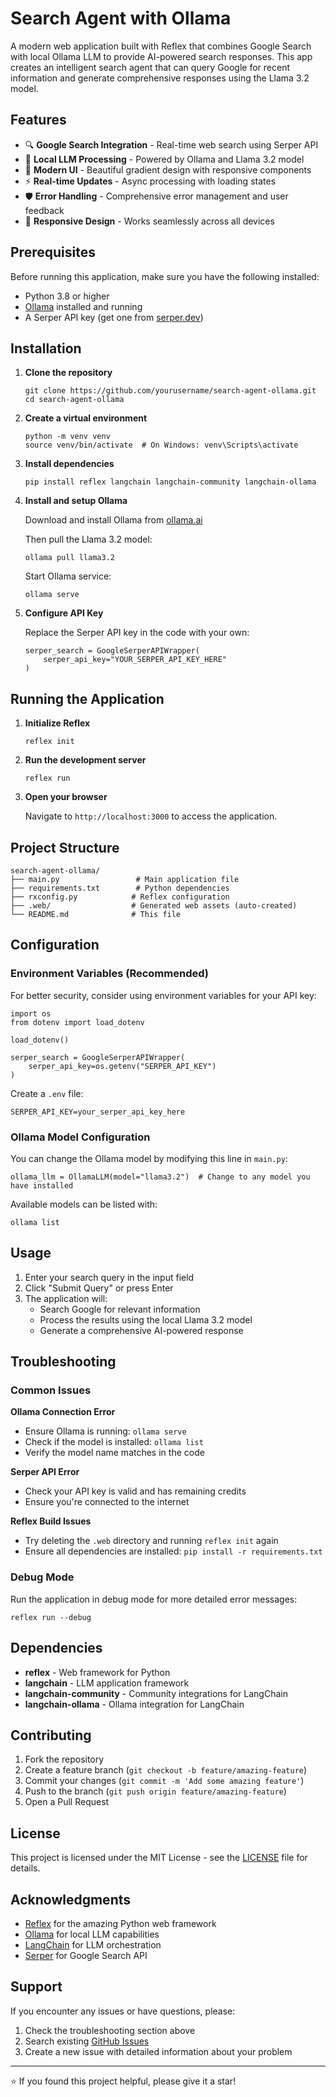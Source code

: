 Search Agent with Ollama
========================

A modern web application built with Reflex that combines Google Search with local Ollama LLM to provide AI-powered search responses. This app creates an intelligent search agent that can query Google for recent information and generate comprehensive responses using the Llama 3.2 model.

Features
--------

-   🔍 **Google Search Integration** - Real-time web search using Serper API
-   🤖 **Local LLM Processing** - Powered by Ollama and Llama 3.2 model
-   🎨 **Modern UI** - Beautiful gradient design with responsive components
-   ⚡ **Real-time Updates** - Async processing with loading states
-   🛡️ **Error Handling** - Comprehensive error management and user feedback
-   📱 **Responsive Design** - Works seamlessly across all devices

Prerequisites
-------------

Before running this application, make sure you have the following installed:

-   Python 3.8 or higher
-   [Ollama](https://ollama.ai/) installed and running
-   A Serper API key (get one from [serper.dev](https://serper.dev/))

Installation
------------

1.  **Clone the repository**

    ```
    git clone https://github.com/yourusername/search-agent-ollama.git
    cd search-agent-ollama

    ```

2.  **Create a virtual environment**

    ```
    python -m venv venv
    source venv/bin/activate  # On Windows: venv\Scripts\activate

    ```

3.  **Install dependencies**

    ```
    pip install reflex langchain langchain-community langchain-ollama

    ```

4.  **Install and setup Ollama**

    Download and install Ollama from [ollama.ai](https://ollama.ai/)

    Then pull the Llama 3.2 model:

    ```
    ollama pull llama3.2

    ```

    Start Ollama service:

    ```
    ollama serve

    ```

5.  **Configure API Key**

    Replace the Serper API key in the code with your own:

    ```
    serper_search = GoogleSerperAPIWrapper(
        serper_api_key="YOUR_SERPER_API_KEY_HERE"
    )

    ```

Running the Application
-----------------------

1.  **Initialize Reflex**

    ```
    reflex init

    ```

2.  **Run the development server**

    ```
    reflex run

    ```

3.  **Open your browser**

    Navigate to `http://localhost:3000` to access the application.

Project Structure
-----------------

```
search-agent-ollama/
├── main.py                 # Main application file
├── requirements.txt        # Python dependencies
├── rxconfig.py            # Reflex configuration
├── .web/                  # Generated web assets (auto-created)
└── README.md              # This file

```

Configuration
-------------

### Environment Variables (Recommended)

For better security, consider using environment variables for your API key:

```
import os
from dotenv import load_dotenv

load_dotenv()

serper_search = GoogleSerperAPIWrapper(
    serper_api_key=os.getenv("SERPER_API_KEY")
)

```

Create a `.env` file:

```
SERPER_API_KEY=your_serper_api_key_here

```

### Ollama Model Configuration

You can change the Ollama model by modifying this line in `main.py`:

```
ollama_llm = OllamaLLM(model="llama3.2")  # Change to any model you have installed

```

Available models can be listed with:

```
ollama list

```

Usage
-----

1.  Enter your search query in the input field
2.  Click "Submit Query" or press Enter
3.  The application will:
    -   Search Google for relevant information
    -   Process the results using the local Llama 3.2 model
    -   Generate a comprehensive AI-powered response

Troubleshooting
---------------

### Common Issues

**Ollama Connection Error**

-   Ensure Ollama is running: `ollama serve`
-   Check if the model is installed: `ollama list`
-   Verify the model name matches in the code

**Serper API Error**

-   Check your API key is valid and has remaining credits
-   Ensure you're connected to the internet

**Reflex Build Issues**

-   Try deleting the `.web` directory and running `reflex init` again
-   Ensure all dependencies are installed: `pip install -r requirements.txt`

### Debug Mode

Run the application in debug mode for more detailed error messages:

```
reflex run --debug

```

Dependencies
------------

-   **reflex** - Web framework for Python
-   **langchain** - LLM application framework
-   **langchain-community** - Community integrations for LangChain
-   **langchain-ollama** - Ollama integration for LangChain

Contributing
------------

1.  Fork the repository
2.  Create a feature branch (`git checkout -b feature/amazing-feature`)
3.  Commit your changes (`git commit -m 'Add some amazing feature'`)
4.  Push to the branch (`git push origin feature/amazing-feature`)
5.  Open a Pull Request

License
-------

This project is licensed under the MIT License - see the [LICENSE](https://claude.ai/chat/LICENSE) file for details.

Acknowledgments
---------------

-   [Reflex](https://reflex.dev/) for the amazing Python web framework
-   [Ollama](https://ollama.ai/) for local LLM capabilities
-   [LangChain](https://langchain.com/) for LLM orchestration
-   [Serper](https://serper.dev/) for Google Search API

Support
-------

If you encounter any issues or have questions, please:

1.  Check the troubleshooting section above
2.  Search existing [GitHub Issues](https://github.com/yourusername/search-agent-ollama/issues)
3.  Create a new issue with detailed information about your problem

* * * * *

⭐ If you found this project helpful, please give it a star!
